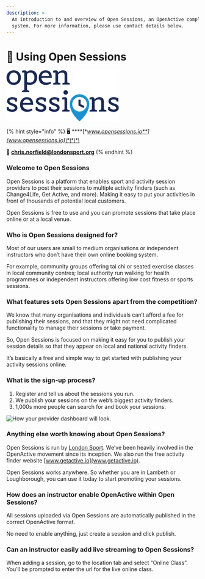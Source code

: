 ```yaml
---
description: >-
  An introduction to and overview of Open Sessions, an OpenActive compliant
  system. For more information, please use contact details below.
---
```


# 💫 Using Open Sessions

![](../../../.gitbook/assets/open-sessions-logo-13.33.04.png)

{% hint style="info" %}
🖥 ****[**www.opensessions.io**](www.opensessions.io)\*\*\*\*

**📨 chris.norfield@londonsport.org**
{% endhint %}

### Welcome to Open Sessions

Open Sessions is a platform that enables sport and activity session providers to post their sessions to multiple activity finders \(such as Change4Life, Get Active, and more\). Making it easy to put your activities in front of thousands of potential local customers.

Open Sessions is free to use and you can promote sessions that take place online or at a local venue.

### Who is Open Sessions designed for?

Most of our users are small to medium organisations or independent instructors who don’t have their own online booking system.

For example, community groups offering tai chi or seated exercise classes in local community centres; local authority run walking for health programmes or independent instructors offering low cost fitness or sports sessions.

### What features sets Open Sessions apart from the competition?

We know that many organisations and individuals can’t afford a fee for publishing their sessions, and that they might not need complicated functionality to manage their sessions or take payment.

So, Open Sessions is focused on making it easy for you to publish your session details so that they appear on local and national activity finders.

It’s basically a free and simple way to get started with publishing your activity sessions online.

### What is the sign-up process?

1. Register and tell us about the sessions you run.
2. We publish your sessions on the web’s biggest activity finders.
3. 1,000s more people can search for and book your sessions.

![How your provider dashboard will look.](https://lh5.googleusercontent.com/ROjBarCQTxcWhB92nb6ivx4V8S0OkxUT0iunnJ2BE65S1Js6DJq4mNonylI4bJj_eA5FlH-r4zcWTqwjHBNsD1XG1UzyulVTwduEOW7jbax-YIBJ7irhttW-idhj5ntohcVYt3fy)

### Anything else worth knowing about Open Sessions?

Open Sessions is run by [London Sport](https://londonsport.org/). We’ve been heavily involved in the OpenActive movement since its inception. We also run the free activity finder website [www.getactive.io](www.getactive.io).

Open Sessions works anywhere. So whether you are in Lambeth or Loughborough, you can use it today to start promoting your sessions.

### How does an instructor enable OpenActive within Open Sessions?

All sessions uploaded via Open Sessions are automatically published in the correct OpenActive format.

No need to enable anything, just create a session and click publish.

### **Can an instructor easily add live streaming to Open Sessions?**

When adding a session, go to the location tab and select “Online Class”. You’ll be prompted to enter the url for the live online class.

